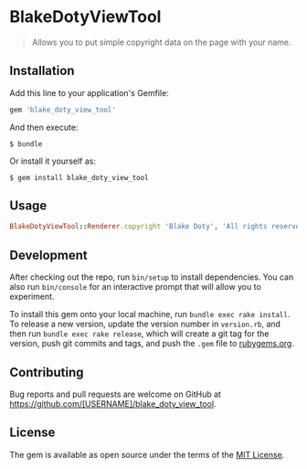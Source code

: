 # BlakeDotyViewTool

> Allows you to put simple copyright data on the page with your name.

## Installation

Add this line to your application's Gemfile:

```ruby
gem 'blake_doty_view_tool'
```

And then execute:

    $ bundle

Or install it yourself as:

    $ gem install blake_doty_view_tool

## Usage
```ruby
BlakeDotyViewTool::Renderer.copyright 'Blake Doty', 'All rights reserved'
```

## Development

After checking out the repo, run `bin/setup` to install dependencies. You can also run `bin/console` for an interactive prompt that will allow you to experiment.

To install this gem onto your local machine, run `bundle exec rake install`. To release a new version, update the version number in `version.rb`, and then run `bundle exec rake release`, which will create a git tag for the version, push git commits and tags, and push the `.gem` file to [rubygems.org](https://rubygems.org).

## Contributing

Bug reports and pull requests are welcome on GitHub at https://github.com/[USERNAME]/blake_doty_view_tool.


## License

The gem is available as open source under the terms of the [MIT License](http://opensource.org/licenses/MIT).


